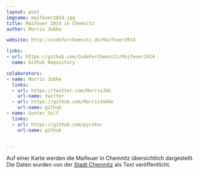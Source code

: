 ```yaml
---
layout: post
imgname: maifeuer2014.jpg
title: Maifeuer 2014 in Chemnitz
author:	Morris Jobke

website: http://codeforchemnitz.de/Maifeuer2014

links:
- url: https://github.com/CodeForChemnitz/Maifeuer2014
  name: Github Repository

colaborators:
- name: Morris Jobke
  links:
  - url: https://twitter.com/MorrisJbk
    url-name: twitter
  - url: https://github.com/MorrisJobke
    url-name: github
- name: Gunter Solf
  links:
  - url: https://github.com/pyrokar
    url-name: github


---
```


Auf einer Karte werden die Maifeuer in Chemnitz übersichtlich dargestellt. Die Daten wurden von der [Stadt Chemnitz][] als Text veröffentlicht.

[Stadt Chemnitz]: http://www.sachsen-fernsehen.de/Aktuell/Chemnitz/Artikel/1353000/Liste-der-stattfindenden-Hexenfeuer-in-Chemnitz-2014/

